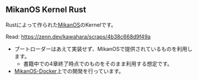 ## MikanOS Kernel Rust

Rustによって作られた[MikanOS](https://github.com/uchan-nos/mikanos)のKernelです。

Read: https://zenn.dev/kawahara/scraps/4b38c668d9f49a

- ブートローダーはあえて実装せず、MikanOSで提供されているものを利用します。
  - 書籍中での4章終了時点でのものをそのまま利用する想定です。
- [MikanOS-Docker](https://github.com/sarisia/mikanos-docker)上での開発を行っています。
